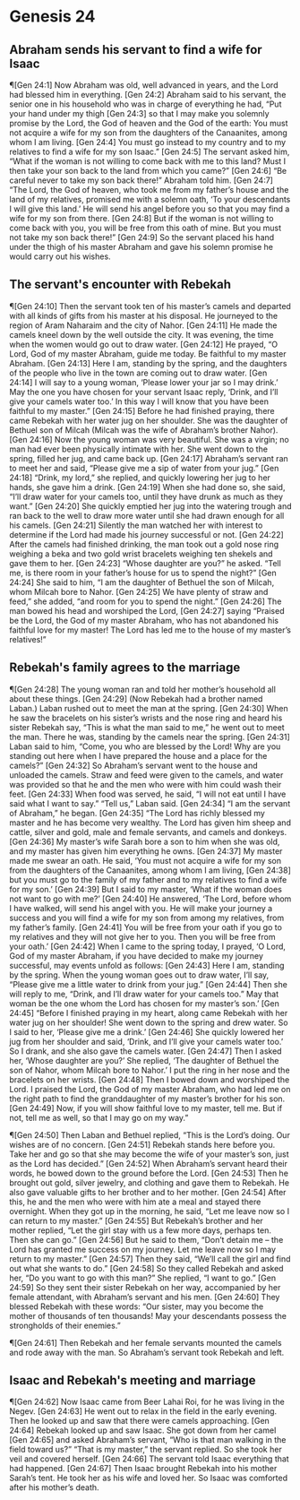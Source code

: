 # Genesis 24

## Abraham sends his servant to find a wife for Isaac
¶[Gen 24:1] Now Abraham was old, well advanced in years, and the Lord had blessed him in everything.
[Gen 24:2] Abraham said to his servant, the senior one in his household who was in charge of everything he had, “Put your hand under my thigh
[Gen 24:3] so that I may make you solemnly promise by the Lord, the God of heaven and the God of the earth: You must not acquire a wife for my son from the daughters of the Canaanites, among whom I am living.
[Gen 24:4] You must go instead to my country and to my relatives to find a wife for my son Isaac.”
[Gen 24:5] The servant asked him, “What if the woman is not willing to come back with me to this land? Must I then take your son back to the land from which you came?”
[Gen 24:6] “Be careful never to take my son back there!” Abraham told him.
[Gen 24:7] “The Lord, the God of heaven, who took me from my father’s house and the land of my relatives, promised me with a solemn oath, ‘To your descendants I will give this land.’ He will send his angel before you so that you may find a wife for my son from there.
[Gen 24:8] But if the woman is not willing to come back with you, you will be free from this oath of mine. But you must not take my son back there!”
[Gen 24:9] So the servant placed his hand under the thigh of his master Abraham and gave his solemn promise he would carry out his wishes.

## The servant's encounter with Rebekah
¶[Gen 24:10] Then the servant took ten of his master’s camels and departed with all kinds of gifts from his master at his disposal. He journeyed to the region of Aram Naharaim and the city of Nahor.
[Gen 24:11] He made the camels kneel down by the well outside the city. It was evening, the time when the women would go out to draw water.
[Gen 24:12] He prayed, “O Lord, God of my master Abraham, guide me today. Be faithful to my master Abraham.
[Gen 24:13] Here I am, standing by the spring, and the daughters of the people who live in the town are coming out to draw water.
[Gen 24:14] I will say to a young woman, ‘Please lower your jar so I may drink.’ May the one you have chosen for your servant Isaac reply, ‘Drink, and I’ll give your camels water too.’ In this way I will know that you have been faithful to my master.”
[Gen 24:15] Before he had finished praying, there came Rebekah with her water jug on her shoulder. She was the daughter of Bethuel son of Milcah (Milcah was the wife of Abraham’s brother Nahor).
[Gen 24:16] Now the young woman was very beautiful. She was a virgin; no man had ever been physically intimate with her. She went down to the spring, filled her jug, and came back up.
[Gen 24:17] Abraham’s servant ran to meet her and said, “Please give me a sip of water from your jug.”
[Gen 24:18] “Drink, my lord,” she replied, and quickly lowering her jug to her hands, she gave him a drink.
[Gen 24:19] When she had done so, she said, “I’ll draw water for your camels too, until they have drunk as much as they want.”
[Gen 24:20] She quickly emptied her jug into the watering trough and ran back to the well to draw more water until she had drawn enough for all his camels.
[Gen 24:21] Silently the man watched her with interest to determine if the Lord had made his journey successful or not.
[Gen 24:22] After the camels had finished drinking, the man took out a gold nose ring weighing a beka and two gold wrist bracelets weighing ten shekels and gave them to her.
[Gen 24:23] “Whose daughter are you?” he asked. “Tell me, is there room in your father’s house for us to spend the night?”
[Gen 24:24] She said to him, “I am the daughter of Bethuel the son of Milcah, whom Milcah bore to Nahor.
[Gen 24:25] We have plenty of straw and feed,” she added, “and room for you to spend the night.”
[Gen 24:26] The man bowed his head and worshiped the Lord,
[Gen 24:27] saying “Praised be the Lord, the God of my master Abraham, who has not abandoned his faithful love for my master! The Lord has led me to the house of my master’s relatives!”

## Rebekah's family agrees to the marriage
¶[Gen 24:28] The young woman ran and told her mother’s household all about these things.
[Gen 24:29] (Now Rebekah had a brother named Laban.) Laban rushed out to meet the man at the spring.
[Gen 24:30] When he saw the bracelets on his sister’s wrists and the nose ring and heard his sister Rebekah say, “This is what the man said to me,” he went out to meet the man. There he was, standing by the camels near the spring.
[Gen 24:31] Laban said to him, “Come, you who are blessed by the Lord! Why are you standing out here when I have prepared the house and a place for the camels?”
[Gen 24:32] So Abraham’s servant went to the house and unloaded the camels. Straw and feed were given to the camels, and water was provided so that he and the men who were with him could wash their feet.
[Gen 24:33] When food was served, he said, “I will not eat until I have said what I want to say.” “Tell us,” Laban said.
[Gen 24:34] “I am the servant of Abraham,” he began.
[Gen 24:35] “The Lord has richly blessed my master and he has become very wealthy. The Lord has given him sheep and cattle, silver and gold, male and female servants, and camels and donkeys.
[Gen 24:36] My master’s wife Sarah bore a son to him when she was old, and my master has given him everything he owns.
[Gen 24:37] My master made me swear an oath. He said, ‘You must not acquire a wife for my son from the daughters of the Canaanites, among whom I am living,
[Gen 24:38] but you must go to the family of my father and to my relatives to find a wife for my son.’
[Gen 24:39] But I said to my master, ‘What if the woman does not want to go with me?’
[Gen 24:40] He answered, ‘The Lord, before whom I have walked, will send his angel with you. He will make your journey a success and you will find a wife for my son from among my relatives, from my father’s family.
[Gen 24:41] You will be free from your oath if you go to my relatives and they will not give her to you. Then you will be free from your oath.’
[Gen 24:42] When I came to the spring today, I prayed, ‘O Lord, God of my master Abraham, if you have decided to make my journey successful, may events unfold as follows:
[Gen 24:43] Here I am, standing by the spring. When the young woman goes out to draw water, I’ll say, “Please give me a little water to drink from your jug.”
[Gen 24:44] Then she will reply to me, “Drink, and I’ll draw water for your camels too.” May that woman be the one whom the Lord has chosen for my master’s son.’
[Gen 24:45] “Before I finished praying in my heart, along came Rebekah with her water jug on her shoulder! She went down to the spring and drew water. So I said to her, ‘Please give me a drink.’
[Gen 24:46] She quickly lowered her jug from her shoulder and said, ‘Drink, and I’ll give your camels water too.’ So I drank, and she also gave the camels water.
[Gen 24:47] Then I asked her, ‘Whose daughter are you?’ She replied, ‘The daughter of Bethuel the son of Nahor, whom Milcah bore to Nahor.’ I put the ring in her nose and the bracelets on her wrists.
[Gen 24:48] Then I bowed down and worshiped the Lord. I praised the Lord, the God of my master Abraham, who had led me on the right path to find the granddaughter of my master’s brother for his son.
[Gen 24:49] Now, if you will show faithful love to my master, tell me. But if not, tell me as well, so that I may go on my way.”

¶[Gen 24:50] Then Laban and Bethuel replied, “This is the Lord’s doing. Our wishes are of no concern.
[Gen 24:51] Rebekah stands here before you. Take her and go so that she may become the wife of your master’s son, just as the Lord has decided.”
[Gen 24:52] When Abraham’s servant heard their words, he bowed down to the ground before the Lord.
[Gen 24:53] Then he brought out gold, silver jewelry, and clothing and gave them to Rebekah. He also gave valuable gifts to her brother and to her mother.
[Gen 24:54] After this, he and the men who were with him ate a meal and stayed there overnight. When they got up in the morning, he said, “Let me leave now so I can return to my master.”
[Gen 24:55] But Rebekah’s brother and her mother replied, “Let the girl stay with us a few more days, perhaps ten. Then she can go.”
[Gen 24:56] But he said to them, “Don’t detain me – the Lord has granted me success on my journey. Let me leave now so I may return to my master.”
[Gen 24:57] Then they said, “We’ll call the girl and find out what she wants to do.”
[Gen 24:58] So they called Rebekah and asked her, “Do you want to go with this man?” She replied, “I want to go.”
[Gen 24:59] So they sent their sister Rebekah on her way, accompanied by her female attendant, with Abraham’s servant and his men.
[Gen 24:60] They blessed Rebekah with these words: “Our sister, may you become the mother of thousands of ten thousands! May your descendants possess the strongholds of their enemies.”

¶[Gen 24:61] Then Rebekah and her female servants mounted the camels and rode away with the man. So Abraham’s servant took Rebekah and left.

## Isaac and Rebekah's meeting and marriage
¶[Gen 24:62] Now Isaac came from Beer Lahai Roi, for he was living in the Negev.
[Gen 24:63] He went out to relax in the field in the early evening. Then he looked up and saw that there were camels approaching.
[Gen 24:64] Rebekah looked up and saw Isaac. She got down from her camel
[Gen 24:65] and asked Abraham’s servant, “Who is that man walking in the field toward us?” “That is my master,” the servant replied. So she took her veil and covered herself.
[Gen 24:66] The servant told Isaac everything that had happened.
[Gen 24:67] Then Isaac brought Rebekah into his mother Sarah’s tent. He took her as his wife and loved her. So Isaac was comforted after his mother’s death.
